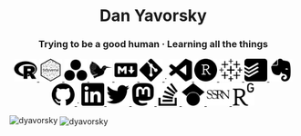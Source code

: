 <h1 align="center">Dan Yavorsky</h1>
<h3 align="center">Trying to be a good human  &middot;  Learning all the things</h3>

<p align="center"> 
  <a href="https://cran.r-project.org/" target="_blank" rel="noreferrer"> <img src="icons/r.svg" alt="R" width="40" height="40"/> </a> 
  <a href="https://www.tidyverse.org/" target="_blank" rel="noreferrer"> <img src="icons/tidyverse.svg" alt="Tidyverse" width="40" height="40"/> </a> 
  <a href="https://julialang.org/" target="_blank" rel="noreferrer"> <img src="icons/julia.svg" alt="Julia" width="40" height="40"/> </a> 
  <a href="https://www.latex-project.org/" target="_blank" rel="noreferrer"> <img src="icons/latex.svg" alt="Latex" width="40" height="40"/> </a> 
  <a href="https://www.markdownguide.org/" target="_blank" rel="noreferrer"> <img src="icons/markdown.svg" alt="Markdown" width="40" height="40"/> </a> 
  <a href="https://git-scm.com/" target="_blank" rel="noreferrer"> <img src="icons/git.svg" alt="Git" width="40" height="40"/> </a> 
  &middot;
  <a href="https://code.visualstudio.com/" target="_blank" rel="noreferrer"> <img src="icons/visualstudiocode.svg" alt="VSCode" width="40" height="40"/> </a> 
  <a href="https://posit.co/download/rstudio-desktop/" target="_blank" rel="noreferrer"> <img src="icons/rstudio.svg" alt="RStudio" width="40" height="40"/> </a> 
  <a href="https://www.tableau.com/" target="_blank" rel="noreferrer"> <img src="icons/tableau.svg" alt="Tableau" width="40" height="40"/> </a> 
  <a href="https://todoist.com/" target="_blank" rel="noreferrer"> <img src="icons/todoist.svg" alt="Todoist" width="40" height="40"/> </a> 
  <a href="https://evernote.com/" target="_blank" rel="noreferrer"> <img src="icons/evernote.svg" alt="Evernote" width="40" height="40"/> </a> 
  <a href="https://github.com/dyavorsky" target="_blank" rel="noreferrer"> <img src="icons/github.svg" alt="GitHub" width="40" height="40"/> </a> 
  &middot;
  <a href="https://www.linkedin.com/in/dyavorsky/" target="_blank" rel="noreferrer"> <img src="icons/linkedin.svg" alt="LinkedIn" width="40" height="40"/> </a> 
  <a href="https://twitter.com/dyavorsky" target="_blank" rel="noreferrer"> <img src="icons/twitter.svg" alt="Twitter" width="40" height="40"/> </a> 
  <a href="https://fosstodon.org/@dyavorsky" target="_blank" rel="noreferrer"> <img src="icons/mastodon.svg" alt="Mastodon" width="40" height="40"/> </a> 
  <a href="https://stackoverflow.com/users/4573108/dany" target="_blank" rel="noreferrer"> <img src="icons/stackoverflow.svg" alt="StackOverflow" width="40" height="40"/> </a> 
  <a href="https://scholar.google.com/citations?user=E2qzlUYAAAAJ&hl=en&oi=ao" target="_blank" rel="noreferrer"> <img src="icons/googlescholar.svg" alt="GoogleScholar" width="40" height="40"/> </a> 
  <a href="https://papers.ssrn.com/sol3/cf_dev/AbsByAuth.cfm?per_id=3143331" target="_blank" rel="noreferrer"> <img src="icons/ssrn.svg" alt="SSRN" width="40" height="40"/> </a> 
  <a href="https://www.researchgate.net/profile/Dan-Yavorsky" target="_blank" rel="noreferrer"> <img src="icons/researchgate.svg" alt="ResearchGate" width="40" height="40"/> </a> 
</p>

<p><img align="left" src="https://github-readme-stats.vercel.app/api/top-langs?username=dyavorsky&show_icons=true&locale=en&layout=compact" alt="dyavorsky" /></p>

<p>&nbsp;<img align="center" src="https://github-readme-stats.vercel.app/api?username=dyavorsky&show_icons=true&locale=en" alt="dyavorsky" /></p>
